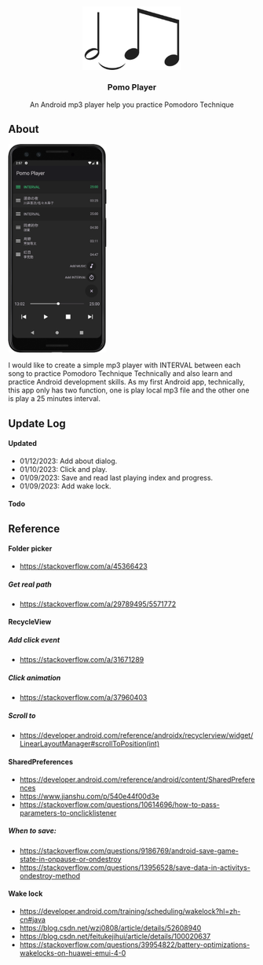 <div align="center">
<img src="./readme/logo.png" alt="" width="200"/>
</div>
<h3 align="center">Pomo Player</h3>
<p align="center">An Android mp3 player help you practice Pomodoro Technique</p>

## About
<!-- ![](./readme/Screenshot.png) -->
<img src="./readme/Screenshot.png" alt="" width="200"/>
<p>I would like to create a simple mp3 player with INTERVAL between each song to practice Pomodoro Technique Technically and also learn and practice Android development skills. As my first Android app, technically, this app only has two function, one is play local mp3 file and the other one is play a 25 minutes interval.</p>

## Update Log
#### Updated
- 01/12/2023: Add about dialog.
- 01/10/2023: Click and play.
- 01/09/2023: Save and read last playing index and progress.
- 01/09/2023: Add wake lock. 
#### Todo

## Reference
#### Folder picker 
- https://stackoverflow.com/a/45366423
##### Get real path
- https://stackoverflow.com/a/29789495/5571772
#### RecycleView
##### Add click event
- https://stackoverflow.com/a/31671289
##### Click animation
- https://stackoverflow.com/a/37960403
##### Scroll to
- https://developer.android.com/reference/androidx/recyclerview/widget/LinearLayoutManager#scrollToPosition(int)
#### SharedPreferences
- https://developer.android.com/reference/android/content/SharedPreferences
- https://www.jianshu.com/p/540e44f00d3e
- https://stackoverflow.com/questions/10614696/how-to-pass-parameters-to-onclicklistener
##### When to save: 
- https://stackoverflow.com/questions/9186769/android-save-game-state-in-onpause-or-ondestroy
- https://stackoverflow.com/questions/13956528/save-data-in-activitys-ondestroy-method

#### Wake lock
- https://developer.android.com/training/scheduling/wakelock?hl=zh-cn#java
- https://blog.csdn.net/wzj0808/article/details/52608940
- https://blog.csdn.net/feitukejihui/article/details/100020637
- https://stackoverflow.com/questions/39954822/battery-optimizations-wakelocks-on-huawei-emui-4-0